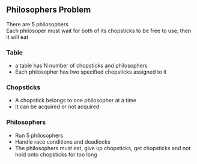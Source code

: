 ## Philosophers Problem  
There are 5 philosophers  
Each philosoper must wait for both of its chopsticks to be free to use, then it will eat  

### Table  
- a table has N number of chopsticks and philosophers  
- Each philosopher has two specified chopsticks assigned to it  

### Chopsticks  
- A chopstick belongs to one philosopher at a time  
- It can be acquired or not acquired  
### Philosophers  
- Run 5 philosophers  
- Handle race conditions and deadlocks  
- The philosophers must eat, give up chopsticks, get chopsticks and not hold onto chopsticks for too long  
